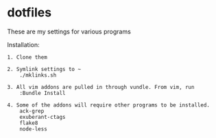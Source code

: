 dotfiles
========
These are my settings for various programs

Installation:

	1. Clone them

	2. Symlink settings to ~
		./mklinks.sh

	3. All vim addons are pulled in through vundle. From vim, run
		:Bundle Install

	4. Some of the addons will require other programs to be installed.
		ack-grep
		exuberant-ctags
		flake8
		node-less
